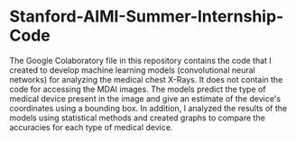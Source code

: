 # Stanford-AIMI-Summer-Internship-Code
The Google Colaboratory file in this repository contains the code that I created to develop machine learning models (convolutional neural networks) for analyzing the medical chest X-Rays. It does not contain the code for accessing the MDAI images.
The models predict the type of medical device present in the image and give an estimate of the device's coordinates using a bounding box.
In addition, I analyzed the results of the models using statistical methods and created graphs to compare the accuracies for each type of medical device. 
